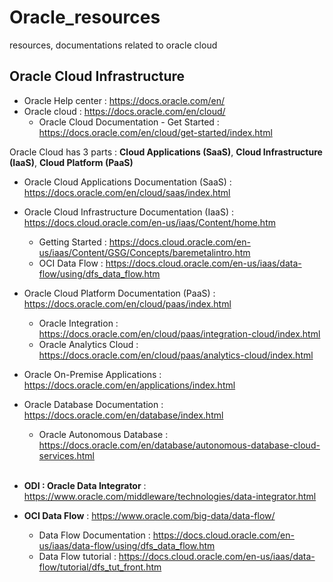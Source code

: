 # Oracle_resources
resources, documentations related to oracle cloud

## Oracle Cloud Infrastructure

- Oracle Help center : https://docs.oracle.com/en/
- Oracle cloud : https://docs.oracle.com/en/cloud/
  - Oracle Cloud Documentation - Get Started : https://docs.oracle.com/en/cloud/get-started/index.html

Oracle Cloud has 3 parts : **Cloud Applications (SaaS)**, **Cloud Infrastructure (IaaS)**, **Cloud Platform (PaaS)**

- Oracle Cloud Applications Documentation (SaaS) : https://docs.oracle.com/en/cloud/saas/index.html
- Oracle Cloud Infrastructure Documentation (IaaS) : https://docs.cloud.oracle.com/en-us/iaas/Content/home.htm
  - Getting Started : https://docs.cloud.oracle.com/en-us/iaas/Content/GSG/Concepts/baremetalintro.htm
  - OCI Data Flow : https://docs.cloud.oracle.com/en-us/iaas/data-flow/using/dfs_data_flow.htm
- Oracle Cloud Platform Documentation (PaaS) : https://docs.oracle.com/en/cloud/paas/index.html
  - Oracle Integration : https://docs.oracle.com/en/cloud/paas/integration-cloud/index.html
  - Oracle Analytics Cloud : https://docs.oracle.com/en/cloud/paas/analytics-cloud/index.html

- Oracle On-Premise Applications : https://docs.oracle.com/en/applications/index.html
- Oracle Database Documentation : https://docs.oracle.com/en/database/index.html
  - Oracle Autonomous Database : https://docs.oracle.com/en/database/autonomous-database-cloud-services.html
  
  
  <br>
  
- **ODI : Oracle Data Integrator** : https://www.oracle.com/middleware/technologies/data-integrator.html
- **OCI Data Flow** : https://www.oracle.com/big-data/data-flow/
  - Data Flow Documentation : https://docs.cloud.oracle.com/en-us/iaas/data-flow/using/dfs_data_flow.htm
  - Data Flow tutorial : https://docs.cloud.oracle.com/en-us/iaas/data-flow/tutorial/dfs_tut_front.htm


